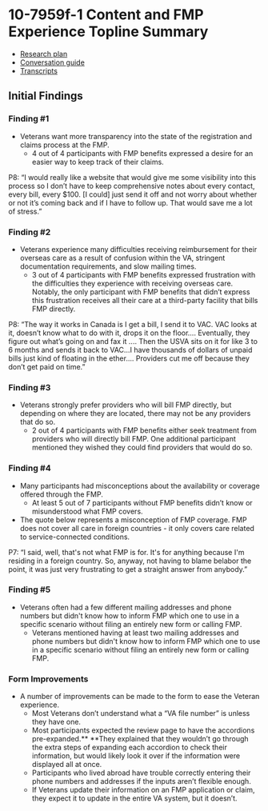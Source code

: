 # **10-7959f-1 Content and FMP Experience Topline Summary**

- [Research plan](https://github.com/department-of-veterans-affairs/va.gov-team/blob/master/products/health-care/foreign-medical-program/10-7959f-1/research/users/research-plan.md)
- [Conversation guide](https://github.com/department-of-veterans-affairs/va.gov-team/blob/master/products/health-care/foreign-medical-program/10-7959f-1/research/users/conversation-guide.md)
- [Transcripts](https://dvagov.sharepoint.com/:f:/r/sites/vaivc/Shared%20Documents/Forms%20Modernization/10-7959f-1%20(FMP%20registration)/Research/Scrubbed%20Transcripts?csf=1&web=1&e=8SZOSM)


## **Initial Findings**


### Finding #1



* Veterans want more transparency into the state of the registration and claims process at the FMP.
    * 4 out of 4 participants with FMP benefits expressed a desire for an easier way to keep track of their claims. 

P8: “I would really like a website that would give me some visibility into this process so I don’t have to keep comprehensive notes about every contact, every bill, every $100. [I could] just send it off and not worry about whether or not it’s coming back and if I have to follow up. That would save me a lot of stress.”


### Finding #2



* Veterans experience many difficulties receiving reimbursement for their overseas care as a result of confusion within the VA, stringent documentation requirements, and slow mailing times. 
    * 3 out of 4 participants with FMP benefits expressed frustration with the difficulties they experience with receiving overseas care. Notably, the only participant with FMP benefits that didn’t express this frustration receives all their care at a third-party facility that bills FMP directly.

P8: “The way it works in Canada is I get a bill, I send it to VAC. VAC looks at it, doesn’t know what to do with it, drops it on the floor…. Eventually, they figure out what’s going on and fax it .... Then the USVA sits on it for like 3 to 6 months and sends it back to VAC…I have thousands of dollars of unpaid bills just kind of floating in the ether…. Providers cut me off because they don’t get paid on time.”


### Finding #3



* Veterans strongly prefer providers who will bill FMP directly, but depending on where they are located, there may not be any providers that do so.
    * 2 out of 4 participants with FMP benefits either seek treatment from providers who will directly bill FMP. One additional participant mentioned they wished they could find providers that would do so. 


### Finding #4



* Many participants had misconceptions about the availability or coverage offered through the FMP. 
    * At least 5 out of 7 participants without FMP benefits didn’t know or misunderstood what FMP covers. 
* The quote below represents a misconception of FMP coverage. FMP does not cover all care in foreign countries - it only covers care related to service-connected conditions.

P7: “I said, well, that's not what FMP is for. It's for anything because I'm residing in a foreign country. So, anyway, not having to blame belabor the point, it was just very frustrating to get a straight answer from anybody.”


### Finding #5



* Veterans often had a few different mailing addresses and phone numbers but didn't know how to inform FMP which one to use in a specific scenario without filing an entirely new form or calling FMP. 
    * Veterans mentioned having at least two mailing addresses and phone numbers but didn't know how to inform FMP which one to use in a specific scenario without filing an entirely new form or calling FMP. 


### Form Improvements



* A number of improvements can be made to the form to ease the Veteran experience.
    * Most Veterans don’t understand what a “VA file number” is unless they have one.
    * Most participants expected the review page to have the accordions pre-expanded.** **They explained that they wouldn’t go through the extra steps of expanding each accordion to check their information, but would likely look it over if the information were displayed all at once.
    * Participants who lived abroad have trouble correctly entering their phone numbers and addresses if the inputs aren’t flexible enough.
    * If Veterans update their information on an FMP application or claim, they expect it to update in the entire VA system, but it doesn’t. 
